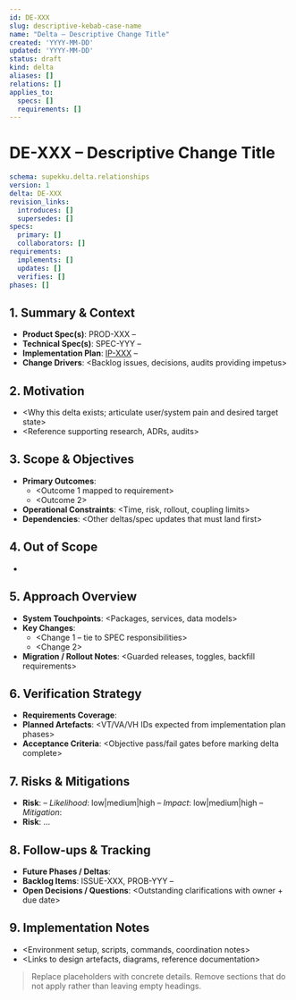 ```yaml
---
id: DE-XXX
slug: descriptive-kebab-case-name
name: "Delta – Descriptive Change Title"
created: 'YYYY-MM-DD'
updated: 'YYYY-MM-DD'
status: draft
kind: delta
aliases: []
relations: []
applies_to:
  specs: []
  requirements: []
---
```


# DE-XXX – Descriptive Change Title

```yaml supekku:delta.relationships@v1
schema: supekku.delta.relationships
version: 1
delta: DE-XXX
revision_links:
  introduces: []
  supersedes: []
specs:
  primary: []
  collaborators: []
requirements:
  implements: []
  updates: []
  verifies: []
phases: []
```

## 1. Summary & Context
- **Product Spec(s)**: PROD-XXX – <link and summary>
- **Technical Spec(s)**: SPEC-YYY – <link and summary>
- **Implementation Plan**: [IP-XXX](./IP-XXX.md) – <execution status>
- **Change Drivers**: <Backlog issues, decisions, audits providing impetus>

## 2. Motivation
- <Why this delta exists; articulate user/system pain and desired target state>
- <Reference supporting research, ADRs, audits>

## 3. Scope & Objectives
- **Primary Outcomes**:
  - <Outcome 1 mapped to requirement>
  - <Outcome 2>
- **Operational Constraints**: <Time, risk, rollout, coupling limits>
- **Dependencies**: <Other deltas/spec updates that must land first>

## 4. Out of Scope
- <Explicitly defer adjacent work to future deltas or phases>

## 5. Approach Overview
- **System Touchpoints**: <Packages, services, data models>
- **Key Changes**:
  - <Change 1 – tie to SPEC responsibilities>
  - <Change 2>
- **Migration / Rollout Notes**: <Guarded releases, toggles, backfill requirements>

## 6. Verification Strategy
- **Requirements Coverage**: <How each requirement listed above will be verified>
- **Planned Artefacts**: <VT/VA/VH IDs expected from implementation plan phases>
- **Acceptance Criteria**: <Objective pass/fail gates before marking delta complete>

## 7. Risks & Mitigations
- **Risk**: <Description> – *Likelihood*: low|medium|high – *Impact*: low|medium|high – *Mitigation*: <Action>
- **Risk**: …

## 8. Follow-ups & Tracking
- **Future Phases / Deltas**: <What remains after this delta>
- **Backlog Items**: ISSUE-XXX, PROB-YYY – <Short note>
- **Open Decisions / Questions**: <Outstanding clarifications with owner + due date>

## 9. Implementation Notes
- <Environment setup, scripts, commands, coordination notes>
- <Links to design artefacts, diagrams, reference documentation>

> Replace placeholders with concrete details. Remove sections that do not apply rather than leaving empty headings.
